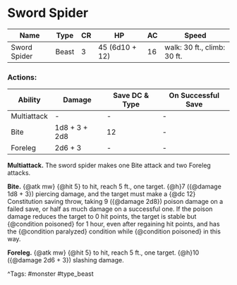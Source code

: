 # Sword Spider

| Name | Type | CR | HP | AC | Speed |
|------|------|----|----|----|-------|
| Sword Spider | Beast | 3 | 45 (6d10 + 12) | 16 | walk: 30 ft., climb: 30 ft. |

### Actions:

| Ability | Damage | Save DC & Type | On Successful Save |
|---------|--------|----------------|--------------------|
| Multiattack | - | - | - |
| Bite | 1d8 + 3 + 2d8 | 12 | - |
| Foreleg | 2d6 + 3 | - | - |


**Multiattack.** The sword spider makes one Bite attack and two Foreleg attacks.

**Bite.** {@atk mw} {@hit 5} to hit, reach 5 ft., one target. {@h}7 ({@damage 1d8 + 3}) piercing damage, and the target must make a {@dc 12} Constitution saving throw, taking 9 ({@damage 2d8}) poison damage on a failed save, or half as much damage on a successful one. If the poison damage reduces the target to 0 hit points, the target is stable but {@condition poisoned} for 1 hour, even after regaining hit points, and has the {@condition paralyzed} condition while {@condition poisoned} in this way.

**Foreleg.** {@atk mw} {@hit 5} to hit, reach 5 ft., one target. {@h}10 ({@damage 2d6 + 3}) slashing damage.

^Tags: #monster #type_beast